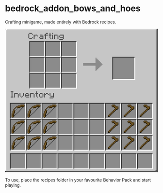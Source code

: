 # bedrock_addon_bows_and_hoes
Crafting minigame, made entirely with Bedrock recipes.

![Sample gameplay](https://github.com/abrightmoore/bedrock_addon_bows_and_hoes/raw/main/20230401b.gif)

To use, place the recipes folder in your favourite Behavior Pack and start playing.
